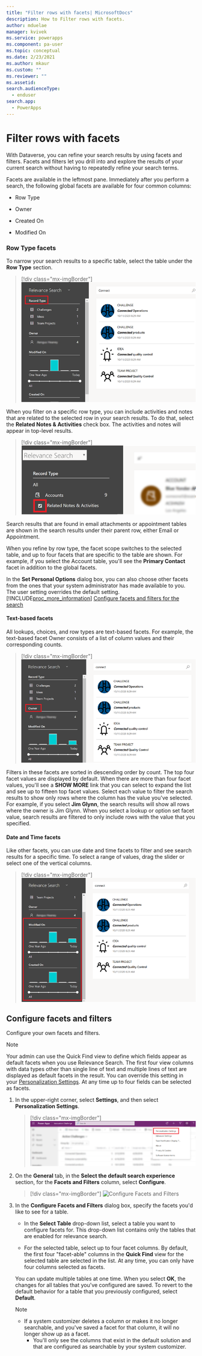 ```yaml
---
title: "Filter rows with facets| MicrosoftDocs"
description: How to Filter rows with facets.
author: mduelae
manager: kvivek
ms.service: powerapps
ms.component: pa-user
ms.topic: conceptual
ms.date: 2/23/2021
ms.author: mkaur
ms.custom: ""
ms.reviewer: ""
ms.assetid: 
search.audienceType: 
  - enduser
search.app: 
  - PowerApps
---
```


# Filter rows with facets

With Dataverse, you can refine your search results by using facets and filters. Facets and filters let you drill into and explore the results of your current search without having to repeatedly refine your search terms.

Facets are available in the leftmost pane. Immediately after you perform a search, the following global facets are available for four common columns:  
  
-   Row Type  
  
-   Owner  
  
-   Created On  
  
-   Modified On  
  
### Row Type facets

To narrow your search results to a specific table, select the table under the **Row Type** section.  
 
  > [!div class="mx-imgBorder"]
  > ![Row Type facet to narrow the search results](media/relevance-search-record-type-facet.png "Row Type facet used to narrow search results")  
  
When you filter on a specific row type, you can include activities and notes that are related to the selected row in your search results. To do that, select the **Related Notes & Activities** check box. The activities and notes will appear in top-level results.
 
  > [!div class="mx-imgBorder"]
  > ![Include notes and activities related to a row type in the search results](media/relevance-search-record-type-facet-related-notes-activities.png "Include notes and activities related to a row type in the search results")  
  
Search results that are found in email attachments or appointment tables are shown in the search results under their parent row, either Email or Appointment.  
  
When you refine by row type, the facet scope switches to the selected table, and up to four facets that are specific to the table are shown. For example, if you select the Account table, you'll see the **Primary Contact** facet in addition to the global facets.  
  
In the **Set Personal Options** dialog box, you can also choose other facets from the ones that your system administrator has made available to you. The user setting overrides the default setting. [!INCLUDE[proc_more_information](../includes/proc-more-information.md)] [Configure facets and filters for the search](#BKMK_ConfigureFacets)  
  
#### Text-based facets

All lookups, choices, and row types are text-based facets. For example, the text-based facet Owner consists of a list of column values and their corresponding counts.  
 
  > [!div class="mx-imgBorder"]
  > ![Text-based facet in Relevance Search](media/relevance-search-text-based-facets.png "Text-based facet in relevance search")  
  
Filters in these facets are sorted in descending order by count. The top four facet values are displayed by default. When there are more than four facet values, you'll see a **SHOW MORE** link that you can select to expand the list and see up to fifteen top facet values. Select each value to filter the search results to show only rows where the column has the value you've selected. For example, if you select **Jim Glynn**, the search results will show all rows where the owner is Jim Glynn. When you select a lookup or option set facet value, search results are filtered to only include rows with the value that you specified.  
  
#### Date and Time facets

Like other facets, you can use date and time facets to filter and see search results for a specific time. To select a range of values, drag the slider or select one of the vertical columns.  
 
  > [!div class="mx-imgBorder"]
  > ![Date and time facets for Relevance Search](media/relevance-search-date-time-facets.png "Date and time facets for relevance search")  

<a name="BKMK_ConfigureFacets"></a>

## Configure facets and filters
  
Configure your own facets and filters.  

> [!NOTE]
> Your admin can use the Quick Find view to define which fields appear as default facets when you use Relevance Search. The first four view columns with data types other than single line of text and multiple lines of text are displayed as default facets in the result. You can override this setting in your [Personalization Settings](https://docs.microsoft.com/powerapps/user/set-personal-options#to-set-personal-options). At any time up to four fields can be selected as facets.
  
1. In the upper-right corner, select **Settings**, and then select **Personalization Settings**.  
  
   > [!div class="mx-imgBorder"]
   > ![Personalization Settings](media/personalization-settings.png "Personalization Settings")
  
2. On the **General** tab, in the **Select the default search experience** section, for the **Facets and Filters** column, select **Configure**.  

   > [!div class="mx-imgBorder"]
   > ![Configure Facets and Filters](media/configure-facets-filters.png "Configure Facets and Filters")  
  
3. In the **Configure Facets and Filters** dialog box, specify the facets you'd like to see for a table. 
  
   - In the **Select Table** drop-down list, select a table you want to configure facets for. This drop-down list contains only the tables that are enabled for relevance search.  
  
   - For the selected table, select up to four facet columns. By default, the first four "facet-able" columns in the **Quick Find** view for the selected table are selected in the list. At any time, you can only have four columns selected as facets.  
  
   You can update multiple tables at one time. When you select **OK**, the changes for all tables that you've configured are saved. To revert to the default behavior for a table that you previously configured, select **Default**.  
  
   > [!NOTE]
   > - If a system customizer deletes a column or makes it no longer searchable, and you've saved a facet for that column, it will no longer show up as a facet.  
   >   -   You'll only see the columns that exist in the default solution and that are configured as searchable by your system customizer.  
